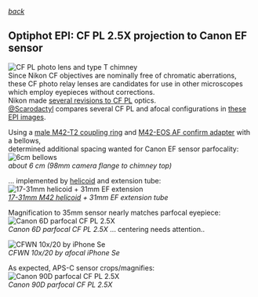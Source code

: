  *[back](photo)*
## Optiphot EPI: CF PL 2.5X projection to Canon EF sensor  
![CF PL photo lens and type T chimney](Trinoc/NikonTchimney.jpg)  
Since Nikon CF objectives are nominally free of chromatic aberrations,  
these CF photo relay lenses are candidates for use in other microscopes 
which employ eyepieces without corrections.  
Nikon made [several revisions to CF PL](https://www.microbehunter.com/microscopy-forum/viewtopic.php?t=6268#p56369) optics.  
[@Scarodactyl](https://www.microbehunter.com/microscopy-forum/memberlist.php?mode=viewprofile&u=1031)
compares several CF PL and afocal configurations in
[these EPI images](https://www.microbehunter.com/microscopy-forum/viewtopic.php?t=10883).  

Using a [male M42-T2 coupling ring](https://www.amazon.com/dp/B0813MTZ2P)
and [M42-EOS AF confirm adapter](https://www.amazon.com/dp/B09KRVWR4B) with a bellows,  
determined additional spacing wanted for Canon EF sensor parfocality:  
![6cm bellows](Images/bellows.jpg)  
*about 6 cm (98mm camera flange to chimney top)*  

... implemented by [helicoid](../helicoid) and extension tube:  
![17-31mm helicoid + 31mm EF extension](Images/helicoid.jpg)  
*[17-31mm M42 helicoid](../helicoid) + 31mm EF extension tube*  

Magnification to 35mm sensor nearly matches parfocal eyepiece:  
![Canon 6D parfocal CF PL 2.5X](Images/Cal6D2.5X.jpg)  
*Canon 6D parfocal CF PL 2.5X*
... centering needs attention..

![CFWN 10x/20 by iPhone Se](Images/AfocalEPIscale.jpg)  
*CFWN 10x/20 by afocal iPhone Se*  

As expected, APS-C sensor crops/magnifies:
![Canon 90D parfocal CF PL 2.5X](Images/Cal90D2.5X.jpg)  
*Canon 90D parfocal CF PL 2.5X*  
